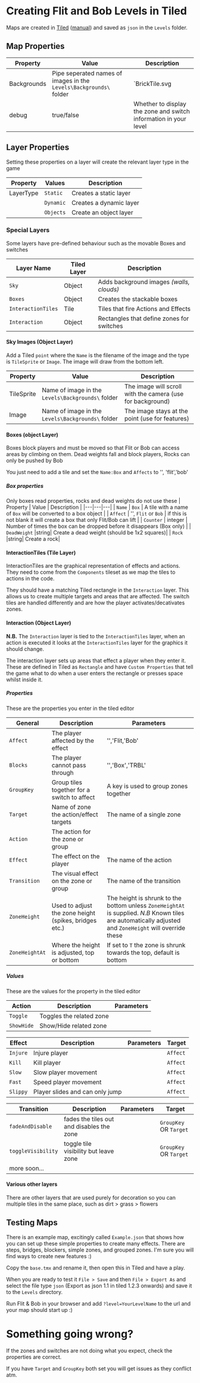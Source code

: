 # Creating Flit and Bob Levels in Tiled
Maps are created in [Tiled](https://www.mapeditor.org/) ([manual](http://doc.mapeditor.org/en/stable/)) and saved as `json` in the `Levels` folder.

## Map Properties

| Property | Value | Description |
|---|---|---|
| Backgrounds | Pipe seperated names of images in the `Levels\Backgrounds\` folder | `BrickTile.svg|Gnome.svg|WallTile.svg|Clouds.svg|Tools.svg` |
| debug | true/false | Whether to display the zone and switch information in your level |

## Layer Properties

Setting these properties on a layer will create the relevant layer type in the game

| Property | Values | Description |
|----------|----------|-----------|
| LayerType | `Static` | Creates a static layer | Just for images (background, over top etc.|
| | `Dynamic` | Creates a dynamic layer | Used only for the Coins and InteractionTiles |
| | `Objects` | Create an object layer | Used only for Boxes and Interaction |

### Special Layers
Some layers have pre-defined behaviour such as the movable Boxes and switches

| Layer Name | Tiled Layer| Description |
|----------|--|--------|
| `Sky` | Object | Adds background images _(walls, clouds)_ |
| `Boxes` | Object |Creates the stackable boxes | 
| `InteractionTiles` | Tile | Tiles that fire Actions and Effects |
| `Interaction` | Object |Rectangles that define zones for switches |

#### Sky Images (Object Layer)
Add a Tiled `point` where the `Name` is the filename of the image and the type is `TileSprite` or `Image`. The image will draw from the bottom left.

| Property | Value | Description |
|---|---|---|
| TileSprite | Name of image in the `Levels\Backgrounds\` folder | The image will scroll with the camera (use for background) |
| Image | Name of image in the `Levels\Backgrounds\` folder | The image stays at the point (use for features) |

#### Boxes (object Layer)
Boxes block players and must be moved so that Flit or Bob can access areas by climbing on them. Dead weights fall and block players, Rocks can only be pushed by Bob

You just need to add a tile and set the `Name:Box` and `Affects` to '', 'flit','bob'

##### Box properties
Only boxes read properties, rocks and dead weights do not use these
| Property | Value | Description |
|---|---|---|
| `Name` | `Box` | A tile with a name of `Box` will be converted to a box object |
| `Affect` | '', `Flit` or `Bob` | if this is not blank it will create a box that only Flit/Bob can lift |
| `Counter` | integer | Number of times the box can be dropped before it disappears (Box only) |
| `DeadWeight` |string| Create a dead weight (should be 1x2 squares)|
| `Rock` |string| Create a rock|

#### InteractionTiles (Tile Layer)
InteractionTiles are the graphical representation of effects and actions. They need to come from the `Components` tileset as we map the tiles to actions in the code. 

They should have a matching Tiled rectangle in the `Interaction` layer. This allows us to create multiple targets and areas that are affected. The switch tiles are handled differently and are how the player activates/decativates zones.

#### Interaction (Object Layer)

__N.B.__ The `Interaction` layer is tied to the `InteractionTiles` layer, when an action is executed it looks at the `InteractionTiles` layer for the graphics it should change.

The interaction layer sets up areas that effect a player when they enter it. These are defined in Tiled as  `Rectangle` and have `Custom Properties` that tell the game what to do when a user enters the rectangle or presses space whilst inside it.

##### Properties
These are the properties you enter in the tiled editor

| General | Description | Parameters |
|---|---|---|
| `Affect` | The player affected by the effect | '','Flit,'Bob' |
| `Blocks` | The player cannot pass through | '','Box','TRBL' |
| `GroupKey` | Group tiles together for a switch to affect | A key is used to group zones together  |
| `Target` | Name of zone the action/effect targets | The name of a single zone |
| `Action` | The action for the zone or group |  |
| `Effect` | The effect on the player | The name of the action |
| `Transition` | The visual effect on the zone or group | The name of the transition |
| `ZoneHeight` | Used to adjust the zone height (spikes, bridges etc.) | The height is shrunk to the bottom unless `ZoneHeightAt` is supplied. *N.B* Known tiles are automatically adjusted and `ZoneHeight` will override these |
| `ZoneHeightAt` | Where the height is adjusted, top or bottom | If set to `T` the zone is shrunk towards the top, default is bottom |

##### Values
These are the values for the property in the tiled editor

| Action | Description | Parameters |
|---|---|---|
| `Toggle` | Toggles the related zone | |
| `ShowHide` | Show/Hide related zone | |

| Effect | Description | Parameters | Target |
|---|---|---|---|
| `Injure` | Injure player |  | `Affect` |
| `Kill` | Kill player | | `Affect` |
| `Slow` | Slow player movement | | `Affect` |
| `Fast` | Speed player movement | | `Affect` |
| `Slippy` | Player slides and can only jump |  | `Affect` |

| Transition | Description | Parameters | Target |
|---|---|---|---|
| `fadeAndDisable` | fades the tiles out and disables the zone |  | `GroupKey` OR `Target` |
| `toggleVisibility` | toggle tile visibility but leave zone |  | `GroupKey` OR `Target` |
| more soon...| | |

#### Various other layers
There are other layers that are used purely for decoration so you can multiple tiles in the same place, such as dirt > grass > flowers

## Testing Maps
There is an example map, excitingly called `Example.json` that shows how you can set up these simple 
properties to create many effects. There are steps, bridges, blockers, simple zones, and grouped zones. I'm sure you will find ways to create new features :) 

Copy the `base.tmx` and rename it, then open this in Tiled and have a play. 

When you are ready to test it `File > Save` and then `File > Export As` and select the file type `json` (Export as json 1.1 in tiled 1.2.3 onwards) and save it to the `Levels` directory.

Run Flit & Bob in your browser and add `?level=YourLevelName` to the url and your map should start up :)

# Something going wrong?
If the zones and switches are not doing what you expect, check the properties are correct. 

If you have `Target` and `GroupKey` both set you will get issues as they conflict atm.